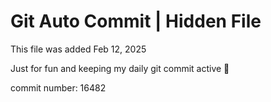 # Git Auto Commit | Hidden File

This file was added Feb 12, 2025

Just for fun and keeping my daily git commit active 🤪

commit number: 16482
